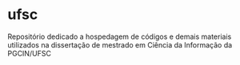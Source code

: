 # ufsc
Repositório dedicado a hospedagem de códigos e demais materiais utilizados na dissertação de mestrado em Ciência da Informação da PGCIN/UFSC
